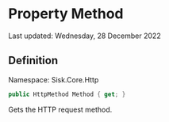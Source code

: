 # Property Method
Last updated: Wednesday, 28 December 2022

## Definition
Namespace: Sisk.Core.Http

```csharp
public HttpMethod Method { get; }
```

Gets the HTTP request method.

